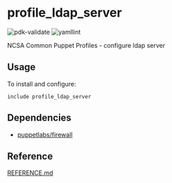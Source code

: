 # profile_ldap_server

![pdk-validate](https://github.com/ncsa/puppet-profile_ldap_server/workflows/pdk-validate/badge.svg)
![yamllint](https://github.com/ncsa/puppet-profile_ldap_server/workflows/yamllint/badge.svg)

NCSA Common Puppet Profiles - configure ldap server

## Usage

To install and configure:

```puppet
include profile_ldap_server
```


## Dependencies

- [puppetlabs/firewall](https://forge.puppet.com/modules/puppetlabs/firewall)

## Reference

[REFERENCE.md](REFERENCE.md)

